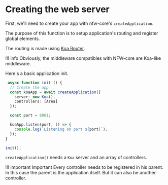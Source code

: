 # Creating the web server

First, we'll need to create your app with nfw-core's `createApplication`. 

The purpose of this function is to setup application's routing and register global elements.

The routing is made using [Koa Router](https://www.npmjs.com/package/koa-router).

!!! info
    Obviously, the middleware compatibles with NFW-core are Koa-like middleware.

Here's a basic application init.

```ts title="application.ts"
 async function init () {
  // Create the app
  const koaApp = await createApplication({
    server: new Koa(),
    controllers: [Area]
  });

  const port = 8001;

  koaApp.listen(port, () => {
    console.log(`Listening on port ${port}`);
  });
}

init();
```


`createApplication()` needs a `Koa` server and an array of controllers.

!!! important Important
    Every controller needs to be registered in his parent. In this case the parent is the application itself. But it can  also be another controller.
